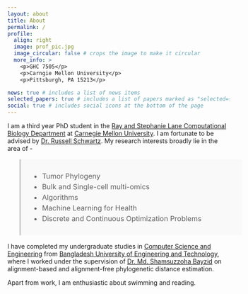 ```yaml
---
layout: about
title: About
permalink: / 
profile:
  align: right
  image: prof_pic.jpg
  image_circular: false # crops the image to make it circular
  more_info: >
    <p>GHC 7505</p>
    <p>Carngie Mellon University</p>
    <p>Pittsburgh, PA 15213</p>

news: true # includes a list of news items
selected_papers: true # includes a list of papers marked as "selected={true}"
social: true # includes social icons at the bottom of the page
---
```


I am a third year PhD student in the [Ray and Stephanie Lane Computational Biology Department](https://cbd.cmu.edu/) at [Carnegie Mellon University](https://www.cmu.edu/). I am fortunate to be advised by [Dr. Russell Schwartz](https://labs.bio.cmu.edu/schwartz/). My research interests broadly lie in the area of -

<style>

blockquote {
    clear: both;
    margin-top: 1em; /* Adjust margin as needed */
    padding: 10px 20px;
    border-left: 4px solid lightgray;
    background-color: #f9f9f9;
    line-height: 1.5;
    font-size: 16px;
    width: 100%;
    box-sizing: border-box;
}


</style>

<blockquote>
  <ul>
      <li> Tumor Phylogeny</li>
      <li> Bulk and Single-cell multi-omics</li>   
      <li> Algorithms</li>
      <li> Machine Learning for Health</li>
      <li> Discrete and Continuous Optimization Problems</li>
  </ul>

</blockquote>

I have completed my undergraduate studies in [Computer Science and Engineering](https://cse.buet.ac.bd/) from [Bangladesh University of Engineering and Technology](https://www.buet.ac.bd/web/), where I worked under the supervision of [Dr. Md. Shamsuzzoha Bayzid](https://cse.buet.ac.bd/faculty/faculty_detail/bayzid) on alignment-based and alignment-free phylogenetic distance estimation. 

Apart from work, I am enthusiastic about swimming and reading.




